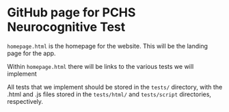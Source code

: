 # GitHub page for PCHS Neurocognitive Test

`homepage.html` is the homepage for the website. This will be the landing page for the app.

Within `homepage.html` there will be links to the various tests we will implement

All tests that we implement should be stored in the `tests/` directory, with the .html and .js files stored in the `tests/html/` and `tests/script` directories, respectively.

